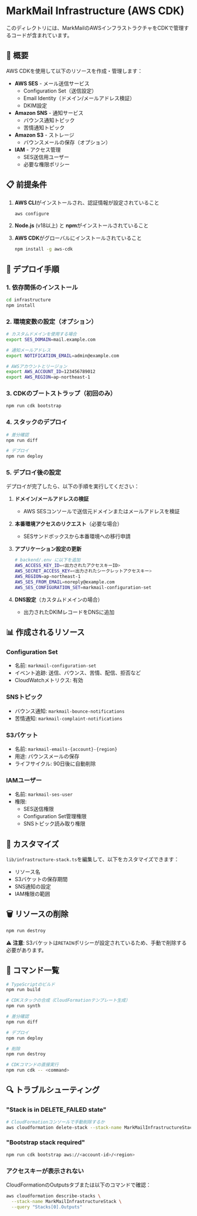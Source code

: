 # MarkMail Infrastructure (AWS CDK)

このディレクトリには、MarkMailのAWSインフラストラクチャをCDKで管理するコードが含まれています。

## 🎯 概要

AWS CDKを使用して以下のリソースを作成・管理します：

- **AWS SES** - メール送信サービス
  - Configuration Set（送信設定）
  - Email Identity（ドメイン/メールアドレス検証）
  - DKIM設定
- **Amazon SNS** - 通知サービス
  - バウンス通知トピック
  - 苦情通知トピック
- **Amazon S3** - ストレージ
  - バウンスメールの保存（オプション）
- **IAM** - アクセス管理
  - SES送信用ユーザー
  - 必要な権限ポリシー

## 📋 前提条件

1. **AWS CLI**がインストールされ、認証情報が設定されていること

   ```bash
   aws configure
   ```

2. **Node.js** (v18以上) と **npm**がインストールされていること

3. **AWS CDK**がグローバルにインストールされていること
   ```bash
   npm install -g aws-cdk
   ```

## 🚀 デプロイ手順

### 1. 依存関係のインストール

```bash
cd infrastructure
npm install
```

### 2. 環境変数の設定（オプション）

```bash
# カスタムドメインを使用する場合
export SES_DOMAIN=mail.example.com

# 通知メールアドレス
export NOTIFICATION_EMAIL=admin@example.com

# AWSアカウントとリージョン
export AWS_ACCOUNT_ID=123456789012
export AWS_REGION=ap-northeast-1
```

### 3. CDKのブートストラップ（初回のみ）

```bash
npm run cdk bootstrap
```

### 4. スタックのデプロイ

```bash
# 差分確認
npm run diff

# デプロイ
npm run deploy
```

### 5. デプロイ後の設定

デプロイが完了したら、以下の手順を実行してください：

1. **ドメイン/メールアドレスの検証**

   - AWS SESコンソールで送信元ドメインまたはメールアドレスを検証

2. **本番環境アクセスのリクエスト**（必要な場合）

   - SESサンドボックスから本番環境への移行申請

3. **アプリケーション設定の更新**

   ```bash
   # backend/.env に以下を追加
   AWS_ACCESS_KEY_ID=<出力されたアクセスキーID>
   AWS_SECRET_ACCESS_KEY=<出力されたシークレットアクセスキー>
   AWS_REGION=ap-northeast-1
   AWS_SES_FROM_EMAIL=noreply@example.com
   AWS_SES_CONFIGURATION_SET=markmail-configuration-set
   ```

4. **DNS設定**（カスタムドメインの場合）
   - 出力されたDKIMレコードをDNSに追加

## 📊 作成されるリソース

### Configuration Set

- 名前: `markmail-configuration-set`
- イベント追跡: 送信、バウンス、苦情、配信、拒否など
- CloudWatchメトリクス: 有効

### SNSトピック

- バウンス通知: `markmail-bounce-notifications`
- 苦情通知: `markmail-complaint-notifications`

### S3バケット

- 名前: `markmail-emails-{account}-{region}`
- 用途: バウンスメールの保存
- ライフサイクル: 90日後に自動削除

### IAMユーザー

- 名前: `markmail-ses-user`
- 権限:
  - SES送信権限
  - Configuration Set管理権限
  - SNSトピック読み取り権限

## 🔧 カスタマイズ

`lib/infrastructure-stack.ts`を編集して、以下をカスタマイズできます：

- リソース名
- S3バケットの保存期間
- SNS通知の設定
- IAM権限の範囲

## 🗑️ リソースの削除

```bash
npm run destroy
```

⚠️ **注意**:
S3バケットは`RETAIN`ポリシーが設定されているため、手動で削除する必要があります。

## 📝 コマンド一覧

```bash
# TypeScriptのビルド
npm run build

# CDKスタックの合成（CloudFormationテンプレート生成）
npm run synth

# 差分確認
npm run diff

# デプロイ
npm run deploy

# 削除
npm run destroy

# CDKコマンドの直接実行
npm run cdk -- <command>
```

## 🔍 トラブルシューティング

### "Stack is in DELETE_FAILED state"

```bash
# CloudFormationコンソールで手動削除するか
aws cloudformation delete-stack --stack-name MarkMailInfrastructureStack
```

### "Bootstrap stack required"

```bash
npm run cdk bootstrap aws://<account-id>/<region>
```

### アクセスキーが表示されない

CloudFormationのOutputsタブまたは以下のコマンドで確認：

```bash
aws cloudformation describe-stacks \
  --stack-name MarkMailInfrastructureStack \
  --query "Stacks[0].Outputs"
```
